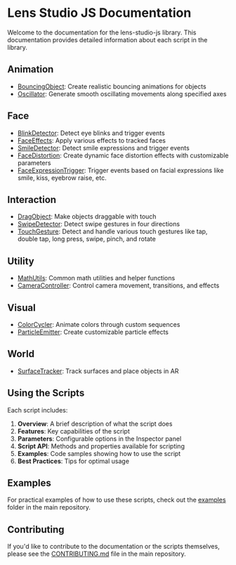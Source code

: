 # Lens Studio JS Documentation

Welcome to the documentation for the lens-studio-js library. This documentation provides detailed information about each script in the library.

## Animation

- [BouncingObject](./animation/BouncingObject.md): Create realistic bouncing animations for objects
- [Oscillator](./animation/Oscillator.md): Generate smooth oscillating movements along specified axes

## Face

- [BlinkDetector](./face/BlinkDetector.md): Detect eye blinks and trigger events
- [FaceEffects](./face/FaceEffects.md): Apply various effects to tracked faces
- [SmileDetector](./face/SmileDetector.md): Detect smile expressions and trigger events
- [FaceDistortion](./face/FaceDistortion.md): Create dynamic face distortion effects with customizable parameters
- [FaceExpressionTrigger](./face/FaceExpressionTrigger.md): Trigger events based on facial expressions like smile, kiss, eyebrow raise, etc.

## Interaction

- [DragObject](./interaction/DragObject.md): Make objects draggable with touch
- [SwipeDetector](./interaction/SwipeDetector.md): Detect swipe gestures in four directions
- [TouchGesture](./interaction/TouchGesture.md): Detect and handle various touch gestures like tap, double tap, long press, swipe, pinch, and rotate

## Utility

- [MathUtils](./utility/MathUtils.md): Common math utilities and helper functions
- [CameraController](./utility/CameraController.md): Control camera movement, transitions, and effects

## Visual

- [ColorCycler](./visual/ColorCycler.md): Animate colors through custom sequences
- [ParticleEmitter](./visual/ParticleEmitter.md): Create customizable particle effects

## World

- [SurfaceTracker](./world/SurfaceTracker.md): Track surfaces and place objects in AR

## Using the Scripts

Each script includes:

1. **Overview**: A brief description of what the script does
2. **Features**: Key capabilities of the script
3. **Parameters**: Configurable options in the Inspector panel
4. **Script API**: Methods and properties available for scripting
5. **Examples**: Code samples showing how to use the script
6. **Best Practices**: Tips for optimal usage

## Examples

For practical examples of how to use these scripts, check out the [examples](../examples) folder in the main repository.

## Contributing

If you'd like to contribute to the documentation or the scripts themselves, please see the [CONTRIBUTING.md](../CONTRIBUTING.md) file in the main repository. 